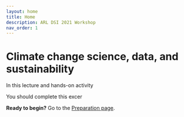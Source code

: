 ```yaml
---
layout: home
title: Home
description: ARL DSI 2021 Workshop
nav_order: 1
---
```


#  Climate change science, data, and sustainability 
In this lecture and hands-on activity 




You should complete this excer

**Ready to begin?** Go to the [Preparation page](preparation).